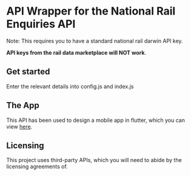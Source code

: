 # API Wrapper for the National Rail Enquiries API

Note: This requires you to have a standard national rail darwin API key.

**API keys from the rail data marketplace will NOT work**.

## Get started

Enter the relevant details into config.js and index.js

## The App

This API has been used to design a mobile app in flutter, which you can view [here](https://github.com/infinitelyjames/uklivetrains_public).

## Licensing

This project uses third-party APIs, which you will need to abide by the licensing agreements of.